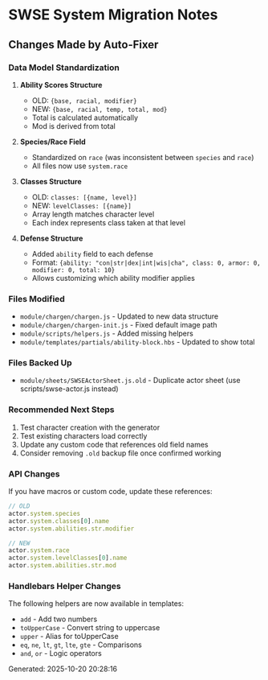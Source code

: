 # SWSE System Migration Notes

## Changes Made by Auto-Fixer

### Data Model Standardization

1. **Ability Scores Structure**
   - OLD: `{base, racial, modifier}`
   - NEW: `{base, racial, temp, total, mod}`
   - Total is calculated automatically
   - Mod is derived from total

2. **Species/Race Field**
   - Standardized on `race` (was inconsistent between `species` and `race`)
   - All files now use `system.race`

3. **Classes Structure**
   - OLD: `classes: [{name, level}]`
   - NEW: `levelClasses: [{name}]`
   - Array length matches character level
   - Each index represents class taken at that level

4. **Defense Structure**
   - Added `ability` field to each defense
   - Format: `{ability: "con|str|dex|int|wis|cha", class: 0, armor: 0, modifier: 0, total: 10}`
   - Allows customizing which ability modifier applies

### Files Modified

- `module/chargen/chargen.js` - Updated to new data structure
- `module/chargen/chargen-init.js` - Fixed default image path
- `module/scripts/helpers.js` - Added missing helpers
- `module/templates/partials/ability-block.hbs` - Updated to show total

### Files Backed Up

- `module/sheets/SWSEActorSheet.js.old` - Duplicate actor sheet (use scripts/swse-actor.js instead)

### Recommended Next Steps

1. Test character creation with the generator
2. Test existing characters load correctly
3. Update any custom code that references old field names
4. Consider removing `.old` backup file once confirmed working

### API Changes

If you have macros or custom code, update these references:

```javascript
// OLD
actor.system.species
actor.system.classes[0].name
actor.system.abilities.str.modifier

// NEW
actor.system.race
actor.system.levelClasses[0].name
actor.system.abilities.str.mod
```

### Handlebars Helper Changes

The following helpers are now available in templates:
- `add` - Add two numbers
- `toUpperCase` - Convert string to uppercase
- `upper` - Alias for toUpperCase
- `eq`, `ne`, `lt`, `gt`, `lte`, `gte` - Comparisons
- `and`, `or` - Logic operators

Generated: 2025-10-20 20:28:16